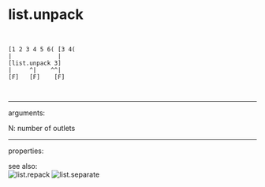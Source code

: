 # list.unpack

```


[1 2 3 4 5 6( [3 4(
|             |
[list.unpack 3]
|     ^|    ^^|
[F]   [F]    [F]

            
```
---
arguments:

N: number of outlets<br>

---
properties:


see also:<br>
![list.repack]("img/object_list.repack.png")
![list.separate]("img/object_list.separate.png")
